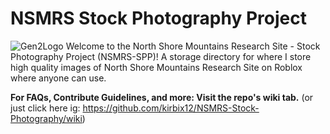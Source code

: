 # NSMRS Stock Photography Project
![Gen2Logo](https://github.com/kirbix12/NSMRS-Stock-Photography/blob/653724463f91f1eb32faf32eac0da4016e3be370/Readme%20Files/maybe%20ig.png)
Welcome to the North Shore Mountains Research Site - Stock Photography Project (NSMRS-SPP)!
A storage directory for where I store high quality images of North Shore Mountains Research Site on Roblox where anyone can use.

**For FAQs, Contribute Guidelines, and more: Visit the repo's wiki tab.** (or just click here ig: https://github.com/kirbix12/NSMRS-Stock-Photography/wiki)
